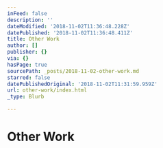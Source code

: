 ```yaml
---
inFeed: false
description: ''
dateModified: '2018-11-02T11:36:48.228Z'
datePublished: '2018-11-02T11:36:48.411Z'
title: Other Work
author: []
publisher: {}
via: {}
hasPage: true
sourcePath: _posts/2018-11-02-other-work.md
starred: false
datePublishedOriginal: '2018-11-02T11:31:59.959Z'
url: other-work/index.html
_type: Blurb

---
```

# Other Work